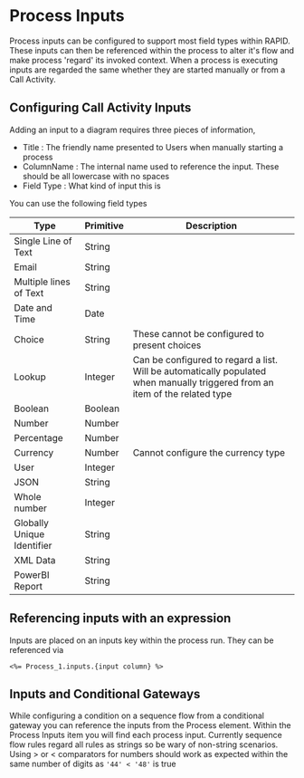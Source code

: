 # Process Inputs

Process inputs can be configured to support most field types within RAPID. These inputs can then be referenced within the process to alter it's flow and make process 'regard' its invoked context. When a process is executing inputs are regarded the same whether they are started manually or from a Call Activity.

## Configuring Call Activity Inputs

Adding an input to a diagram requires three pieces of information,

- Title : The friendly name presented to Users when manually starting a process
- ColumnName : The internal name used to reference the input. These should be all lowercase with no spaces
- Field Type : What kind of input this is

You can use the following field types

| Type | Primitive | Description |
| --- | --- | --- |
| Single Line of Text | String | |
| Email | String | |
| Multiple lines of Text | String | |
| Date and Time | Date |
| Choice | String | These cannot be configured to present choices | 
| Lookup | Integer | Can be configured to regard a list. Will be automatically populated when manually triggered from an item of the related type |
| Boolean | Boolean | |
| Number | Number | |
| Percentage | Number | |
| Currency | Number | Cannot configure the currency type |
| User | Integer | |
| JSON | String | |
| Whole number | Integer | |
| Globally Unique Identifier | String | |
| XML Data | String | |
| PowerBI Report | String | |


## Referencing inputs with an expression

Inputs are placed on an inputs key within the process run. They can be referenced via

`<%= Process_1.inputs.{input column} %>`

## Inputs and Conditional Gateways

While configuring a condition on a sequence flow from a conditional gateway you can reference the inputs from the Process element. Within the Process Inputs item you will find each process input. Currently sequence flow rules regard all rules as strings so be wary of non-string scenarios. Using > or < comparators for numbers should work as expected within the same number of digits as `'44' < '48'` is true